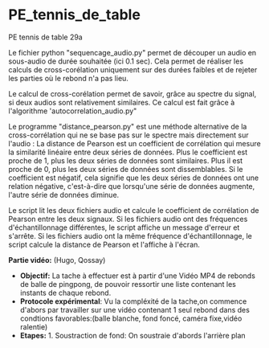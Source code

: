 # PE_tennis_de_table
PE tennis de table 29a


Le fichier python "sequencage_audio.py" permet de découper un audio en sous-audio de durée souhaitée (ici 0.1 sec). Cela permet de réaliser les calculs de cross-corélation 
uniquement sur des durées faibles et de rejeter les parties où le rebond n'a pas lieu. 

Le calcul de cross-corélation permet de savoir, grâce au spectre du signal, si deux audios sont relativement similaires. Ce calcul est fait grâce à l'algorithme 
'autocorrelation_audio.py"

Le programme "distance_pearson.py" est une méthode alternative de la cross-corrélation qui ne se base pas sur le spectre mais directement sur l'audio :
La distance de Pearson est un coefficient de corrélation qui mesure la similarité linéaire entre deux séries de données. Plus le coefficient est proche de 1, plus les deux séries de données sont similaires. Plus il est proche de 0, plus les deux séries de données sont dissemblables. Si le coefficient est négatif, cela signifie que les deux séries de données ont une relation négative, c'est-à-dire que lorsqu'une série de données augmente, l'autre série de données diminue.

Le script lit les deux fichiers audio et calcule le coefficient de corrélation de Pearson entre les deux signaux. Si les fichiers audio ont des fréquences d'échantillonnage différentes, le script affiche un message d'erreur et s'arrête. Si les fichiers audio ont la même fréquence d'échantillonnage, le script calcule la distance de Pearson et l'affiche à l'écran.

**Partie vidéo:** (Hugo, Qossay)
* **Objectif:** La tache à effectuer est à partir d'une Vidéo MP4 de rebonds de balle de pingpong, de pouvoir ressortir une liste contenant les instants de chaque rebond.
* **Protocole expérimental**: Vu la compléxité de la tache,on commence d'abors par travailler sur une vidéo contenant 1 seul rebond dans des condtions favorables:(balle blanche, fond foncé, caméra fixe,vidéo ralentie)
* **Etapes:** 
        1. Soustraction de fond: On soustraie d'abords l'arrière plan 
         


